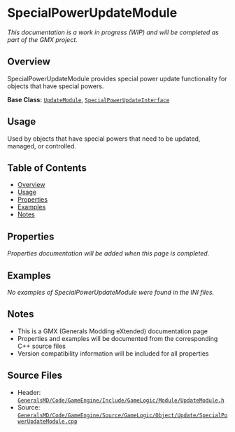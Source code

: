 # SpecialPowerUpdateModule

*This documentation is a work in progress (WIP) and will be completed as part of the GMX project.*

## Overview

SpecialPowerUpdateModule provides special power update functionality for objects that have special powers.

**Base Class:** [`UpdateModule`](../../GeneralsMD/Code/GameEngine/Include/GameLogic/Module/UpdateModule.h), [`SpecialPowerUpdateInterface`](../../GeneralsMD/Code/GameEngine/Include/GameLogic/Module/SpecialPowerUpdateModule.h)

## Usage

Used by objects that have special powers that need to be updated, managed, or controlled.

## Table of Contents

- [Overview](#overview)
- [Usage](#usage)
- [Properties](#properties)
- [Examples](#examples)
- [Notes](#notes)

## Properties

*Properties documentation will be added when this page is completed.*

## Examples

*No examples of SpecialPowerUpdateModule were found in the INI files.*

## Notes

- This is a GMX (Generals Modding eXtended) documentation page
- Properties and examples will be documented from the corresponding C++ source files
- Version compatibility information will be included for all properties

## Source Files

- Header: [`GeneralsMD/Code/GameEngine/Include/GameLogic/Module/UpdateModule.h`](../../GeneralsMD/Code/GameEngine/Include/GameLogic/Module/UpdateModule.h)
- Source: [`GeneralsMD/Code/GameEngine/Source/GameLogic/Object/Update/SpecialPowerUpdateModule.cpp`](../../GeneralsMD/Code/GameEngine/Source/GameLogic/Object/Update/SpecialPowerUpdateModule.cpp)

